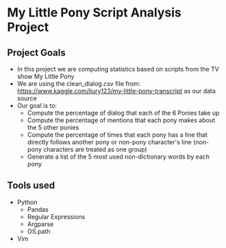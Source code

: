 # My Little Pony Script Analysis Project
## Project Goals
- In this project we are computing statistics based on scripts from the TV show My Little Pony
- We are using the clean_dialog.csv file from: https://www.kaggle.com/liury123/my-little-pony-transcript as our data source
- Our goal is to:
	- Compute the percentage of dialog that each of the 6 Ponies take up
	- Compute the percentage of mentions that each pony makes about the 5 other ponies
	- Compute the percentage of times that each pony has a line that directly follows another pony or non-pony character's line (non-pony characters are treated as one group)
	- Generate a list of the 5 most used non-dictionary words by each pony

## Tools used
- Python
	- Pandas
	- Regular Expressions
	- Argparse
	- OS.path
- Vim
